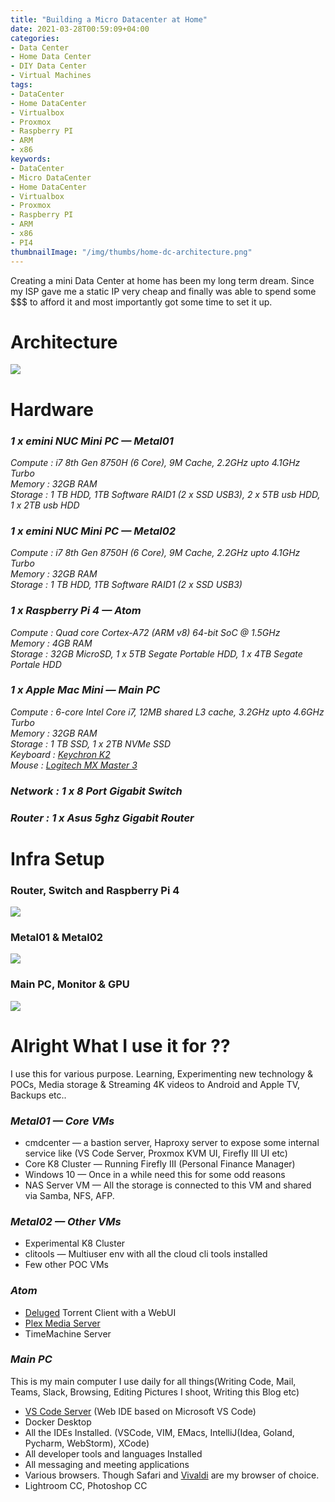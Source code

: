 ```yaml
---
title: "Building a Micro Datacenter at Home"
date: 2021-03-28T00:59:09+04:00
categories:
- Data Center
- Home Data Center
- DIY Data Center
- Virtual Machines
tags:
- DataCenter
- Home DataCenter
- Virtualbox
- Proxmox
- Raspberry PI
- ARM
- x86
keywords:
- DataCenter
- Micro DataCenter
- Home DataCenter
- Virtualbox
- Proxmox
- Raspberry PI
- ARM
- x86
- PI4
thumbnailImage: "/img/thumbs/home-dc-architecture.png"
---
```


Creating a mini Data Center at home has been my long term dream. Since my ISP gave me a static IP very cheap and finally was able to spend some $$$ to afford it and most importantly got some time to set it up.
<!--more-->
# Architecture

![](/img/home-dc-architecture.png)

# Hardware
### *1 x emini NUC Mini PC — Metal01*
*Compute : i7 8th Gen 8750H (6 Core), 9M Cache, 2.2GHz upto 4.1GHz Turbo*   
*Memory : 32GB RAM*  
*Storage : 1 TB HDD, 1TB Software RAID1 (2 x SSD USB3), 2 x 5TB usb HDD, 1 x 2TB usb HDD*  

### *1 x emini NUC Mini PC — Metal02*  
*Compute : i7 8th Gen 8750H (6 Core), 9M Cache, 2.2GHz upto 4.1GHz Turbo*    
*Memory : 32GB RAM*   
*Storage : 1 TB HDD, 1TB Software RAID1 (2 x SSD USB3)*   

### *1 x Raspberry Pi 4 — Atom*  
*Compute : Quad core Cortex-A72 (ARM v8) 64-bit SoC @ 1.5GHz*   
*Memory : 4GB RAM*  
*Storage : 32GB MicroSD, 1 x 5TB Segate Portable HDD, 1 x 4TB Segate Portale HDD*  

### *1 x Apple Mac Mini — Main PC*
*Compute : 6-core Intel Core i7, 12MB shared L3 cache, 3.2GHz upto 4.6GHz Turbo*   
*Memory : 32GB RAM*  
*Storage : 1 TB SSD, 1 x 2TB NVMe SSD*  
*Keyboard : [Keychron K2](https://www.keychron.com/products/keychron-k2-wireless-mechanical-keyboard)*  
*Mouse : [Logitech MX Master 3](https://www.logitech.com/en-us/products/mice/mx-master-3.910-005620.html)*  

### *Network : 1 x 8 Port Gigabit Switch*
### *Router : 1 x Asus 5ghz Gigabit Router*

# Infra Setup

### Router, Switch and Raspberry Pi 4

![](/img/router-switch-pi4.png)

### Metal01 & Metal02

![](/img/metal01-02.png)

### Main PC, Monitor & GPU

![](/img/main-pc.png)

# Alright What I use it for ??

I use this for various purpose. Learning, Experimenting new technology & POCs, Media storage & Streaming 4K videos to Android and Apple TV, Backups etc..

### *Metal01 — Core VMs*  
- cmdcenter — a bastion server, Haproxy server to expose some internal service like (VS Code Server, Proxmox KVM UI, Firefly III UI etc)
- Core K8 Cluster — Running Firefly III (Personal Finance Manager)
- Windows 10 — Once in a while need this for some odd reasons
- NAS Server VM — All the storage is connected to this VM and shared via Samba, NFS, AFP.

### *Metal02 — Other VMs*
- Experimental K8 Cluster
- clitools — Multiuser env with all the cloud cli tools installed
- Few other POC VMs

### *Atom*
- [Deluged](https://dev.deluge-torrent.org) Torrent Client with a WebUI
- [Plex Media Server](https://www.plex.tv/media-server-downloads/)
- TimeMachine Server

### *Main PC*
This is my main computer I use daily for all things(Writing Code, Mail, Teams, Slack, Browsing, Editing Pictures I shoot, Writing this Blog etc)

- [VS Code Server](https://github.com/cdr/code-server) (Web IDE based on Microsoft VS Code)
- Docker Desktop
- All the IDEs Installed. (VSCode, VIM, EMacs, IntelliJ(Idea, Goland, Pycharm, WebStorm), XCode)
- All developer tools and languages Installed
- All messaging and meeting applications
- Various browsers. Though Safari and [Vivaldi](https://vivaldi.com) are my browser of choice.
- Lightroom CC, Photoshop CC

